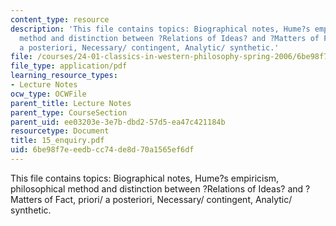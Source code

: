 ```yaml
---
content_type: resource
description: 'This file contains topics: Biographical notes, Hume?s empiricism, philosophical
  method and distinction between ?Relations of Ideas? and ?Matters of Fact, priori/
  a posteriori, Necessary/ contingent, Analytic/ synthetic.'
file: /courses/24-01-classics-in-western-philosophy-spring-2006/6be98f7eeedbcc74de8d70a1565ef6df_15_enquiry.pdf
file_type: application/pdf
learning_resource_types:
- Lecture Notes
ocw_type: OCWFile
parent_title: Lecture Notes
parent_type: CourseSection
parent_uid: ee03203e-3e7b-dbd2-57d5-ea47c421184b
resourcetype: Document
title: 15_enquiry.pdf
uid: 6be98f7e-eedb-cc74-de8d-70a1565ef6df
---
```

This file contains topics: Biographical notes, Hume?s empiricism, philosophical method and distinction between ?Relations of Ideas? and ?Matters of Fact, priori/ a posteriori, Necessary/ contingent, Analytic/ synthetic.

